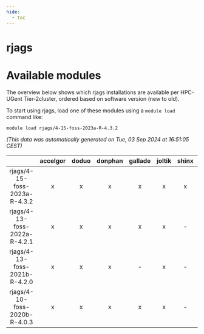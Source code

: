 ```yaml
---
hide:
  - toc
---
```


rjags
=====

# Available modules


The overview below shows which rjags installations are available per HPC-UGent Tier-2cluster, ordered based on software version (new to old).

To start using rjags, load one of these modules using a `module load` command like:

```shell
module load rjags/4-15-foss-2023a-R-4.3.2
```

*(This data was automatically generated on Tue, 03 Sep 2024 at 16:51:05 CEST)*  

| |accelgor|doduo|donphan|gallade|joltik|shinx|skitty|
| :---: | :---: | :---: | :---: | :---: | :---: | :---: | :---: |
|rjags/4-15-foss-2023a-R-4.3.2|x|x|x|x|x|x|x|
|rjags/4-13-foss-2022a-R-4.2.1|x|x|x|x|x|-|x|
|rjags/4-13-foss-2021b-R-4.2.0|x|x|x|-|x|-|x|
|rjags/4-10-foss-2020b-R-4.0.3|x|x|x|x|x|-|x|
